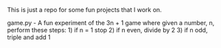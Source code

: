 This is just a repo for some fun projects that I work on.

game.py - A fun experiment of the 3n + 1 game where given a number, n, perform these steps:
          		1) if n = 1 stop
                2) if n even, divide by 2
                3) if n odd, triple and add 1
